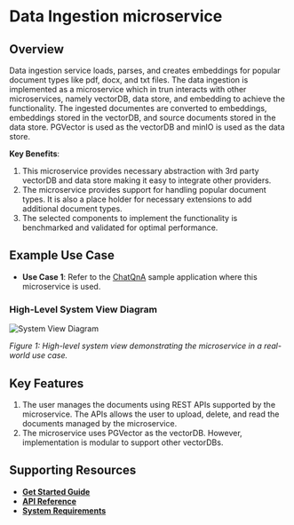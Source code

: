 
# Data Ingestion microservice

<!--
**User Story US-1: Learning About the Microservice**
- **As a developer**, I want to understand the purpose and benefits of the microservice so that I can determine if it fits my project.

**Acceptance Criteria**:
1. A concise description of the microservice’s purpose.
2. A summary of its technical value and benefits.
-->
## Overview
Data ingestion service loads, parses, and creates embeddings for popular document types like pdf, docx, and txt files. The data ingestion is implemented as a microservice which in trun interacts with other microservices, namely vectorDB, data store, and embedding to achieve the functionality. The ingested documentes are converted to embeddings, embeddings stored in the vectorDB, and source documents stored in the data store. PGVector is used as the vectorDB and minIO is used as the data store.

**Key Benefits**:
<!--
Guidance for Authors:
- Audience Expectation: Developers want to understand why this microservice is worth using and how it will help them meet their goals.
- Highlight the **value proposition** and **outcomes** of the microservice.
- Explain how it helps developers or solves end-user problems.
- Use clear, developer-focused language.
- Example Benefits:
  - Reduces time to market with ready-to-use pipelines.
  - Improves accuracy for real-time data processing.
-->
1. This microservice provides necessary abstraction with 3rd party vectorDB and data store making it easy to integrate other providers.
2. The microservice provides support for handling popular document types. It is also a place holder for necessary extensions to add additional document types.
3. The selected components to implement the functionality is benchmarked and validated for optimal performance.

<!--
**User Story US-2: Understanding Use Cases**
- **As a developer**, I want to learn how this microservice applies to real-world scenarios so that I can evaluate its relevance.

**Acceptance Criteria**:
1. At least two practical use cases demonstrating the microservice in action.
-->
## Example Use Case

- **Use Case 1**: Refer to the [ChatQnA](https://github.com/open-edge-platform/edge-ai-libraries/tree/main/sample-applications/chat-question-and-answer) sample application where this microservice is used.


<!--
Diagram Guidelines:
1. Show the microservice as part of a broader system.
2. Include:
   - Inputs (e.g., sensors, data streams).
   - Processing steps (e.g., signal processing, AI inference).
   - Outputs (e.g., alerts, API responses).
3. Use clear labels and simple flows to make the diagram easy to interpret.
-->
### High-Level System View Diagram
![System View Diagram](./docs/images/DataPrep_HL_Arch.png)

*Figure 1: High-level system view demonstrating the microservice in a real-world use case.*

<!--
**User Story US-3: Discovering Key Features**
- **As a developer**, I want to understand the key features of the microservice so that I can assess its capabilities.

**Acceptance Criteria**:
1. Highlight technical capabilities relevant to developers.
2. List any optimizations or integrations that simplify usage.
-->
## Key Features
<!--
Guidance for Authors:
- Audience Expectation: Developers want to know what the microservice does and how it works at a technical level.
- Focus on the **technical capabilities** of the microservice (what it does).
- Use developer-focused language, such as specific APIs or processing pipelines.
- Example Features:
  - REST and gRPC API support.
  - Modular architecture for extending components.
  - Pre-trained models optimized for specific use cases.
-->
1. The user manages the documents using REST APIs supported by the microservice. The APIs allows the user to upload, delete, and read the documents managed by the microservice.
2. The microservice uses PGVector as the vectorDB. However, implementation is modular to support other vectorDBs.

<!--
**User Story US-4: Supporting Resources**
- **As a developer**, I want access to resources that help me get started with the microservice so that I can begin implementation quickly.

**Acceptance Criteria**:
1. Links to relevant documentation (e.g., API references, tutorials).
2. Easy navigation to developer resources.
-->
## Supporting Resources
- [**Get Started Guide**](./docs/get-started.md)
- [**API Reference**](./docs/dataprep-api.yml)
- [**System Requirements**](./docs/system-requirements.md)
<!-- - **Developer Forum** -->